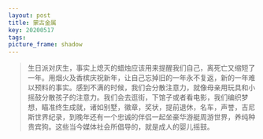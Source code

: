 ```yaml
---
layout: post
title: 蒙古金属
key: 20200517
tags: 
picture_frame: shadow
---
```


> 生日派对庆生，事实上熄灭的蜡烛应该用来提醒我们自己，离死亡又缩短了一年。用烟火及香槟庆祝新年，让自己忘掉旧的一年永不复返，新的一年难以预料的事实。感到不满的时候，我们会分散注意力，就像母亲用玩具和小摇鼓分散孩子的注意力。我们会去逛街，下馆子或者看电影，我们编织梦想，瞄准终生成就，诸如别墅，徽章，奖状，提前退休，名车，声誉，吉尼斯世界纪录，到晚年还有一个忠诚的伴侣一起坐豪华游艇周游世界，养纯种贵宾狗。这些当今媒体社会所倡导的，就是成人的婴儿摇鼓。
<!--more-->

